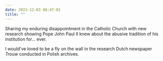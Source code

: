 ```yaml
---
date: 2022-12-03 08:47:01
title: ""
---
```

Sharing my enduring disappointment in the Catholic Church with new research showing Pope John Paul II knew about the abusive tradition of his institution for... ever. 

I would've loved to be a fly on the wall in the research Dutch newspaper _Trouw_ conducted in Polish archives. 